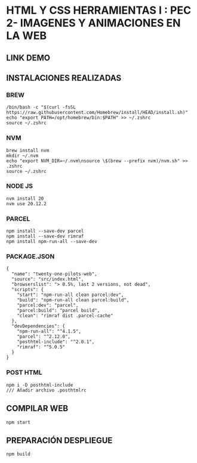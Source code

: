 # HTML Y CSS HERRAMIENTAS I : PEC 2- IMAGENES Y ANIMACIONES EN LA WEB

## LINK DEMO


## INSTALACIONES REALIZADAS

### BREW

```text
/bin/bash -c "$(curl -fsSL https://raw.githubusercontent.com/Homebrew/install/HEAD/install.sh)"
echo "export PATH=/opt/homebrew/bin:$PATH" >> ~/.zshrc
source ~/.zshrc

```

### NVM

```text
brew install nvm
mkdir ~/.nvm
echo "export NVM_DIR=~/.nvm\nsource \$(brew --prefix nvm)/nvm.sh" >> .zshrc
source ~/.zshrc

```

### NODE JS

```text
nvm install 20
nvm use 20.12.2
```

### PARCEL

```text
npm install --save-dev parcel
npm install --save-dev rimraf 
npm install npm-run-all --save-dev

```

### PACKAGE.JSON

```text
{
  "name": "twenty-one-pilots-web",
  "source": "src/index.html",
  "browserslist": "> 0.5%, last 2 versions, not dead",
  "scripts": {
    "start": "npm-run-all clean parcel:dev",
    "build": "npm-run-all clean parcel:build",
    "parcel:dev": "parcel", 
    "parcel:build": "parcel build", 
    "clean": "rimraf dist .parcel-cache"
  },
  "devDependencies": {
    "npm-run-all": "^4.1.5",
    "parcel": "^2.12.0",
    "posthtml-include": "^2.0.1",
    "rimraf": "^5.0.5"
  }
}
```

### POST HTML

```text
npm i -D posthtml-include
/// Añadir archivo .posthtmlrc
```

## COMPILAR WEB

```text
npm start
```

## PREPARACIÓN DESPLIEGUE

```text
npm build
```

